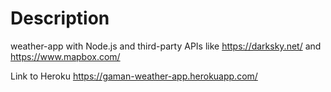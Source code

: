 # Description
weather-app with Node.js and third-party APIs like https://darksky.net/ and https://www.mapbox.com/

Link to Heroku
https://gaman-weather-app.herokuapp.com/